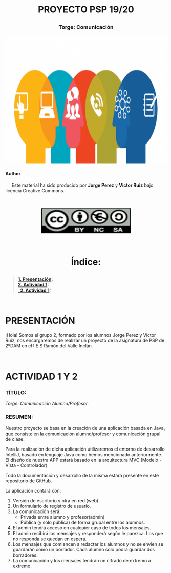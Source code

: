 # <p align="center">PROYECTO PSP 19/20</p>
### <p align="center">Torge: Comunicación</p>

<p align="center">
<img src="/resources/comuheader1.png" width="700" height="400"/>
</p>

#### Author
&nbsp;&nbsp;&nbsp;&nbsp; Este material ha sido producido por <b>Jorge Perez</b> y <b>Victor Ruiz</b> bajo licencia Creative Commons.  

<br>

<p align="center">
<img src="/resources/LicenciaCC.png" height="80" width="280"/>  
</p>

<br>

# <p align="center">Índice:</p>
> **[1. Presentación](#1):**<br>
> **[2. Actividad 1](#2):**<br>
> **[&nbsp;&nbsp;2. Actividad 1](#2):**<br>

<br>

<a name="1"></a>
# PRESENTACIÓN
¡Hola! Somos el grupo 2, formado por los alumnos Jorge Perez y Victor Ruiz, 
nos encargaremos de realizar un proyecto de la asignatura de PSP de 2ºDAM 
en el I.E.S Ramón del Valle Inclán.

<br>

<a name="2"></a>
# ACTIVIDAD 1 Y  2
### <b>TÍTULO:</b>
*Torge: Comunicación Alumno/Profesor.*

### <b> RESUMEN: </b>

Nuestro proyecto se basa en la creación de una aplicación basada en Java, que consiste en la comunicación alumno/profesor y comunicación grupal de clase.

Para la realización de dicha aplicación utilizaremos el entorno de desarrollo IntelliJ, basado en lenguaje Java como hemos mencionado anteriormente.
El diseño de nuestra APP estará basado en la arquitectura MVC (Modelo - Vista - Controlador).

Todo la documentación y desarrollo de la misma estará presente en este repositorio de GitHub.

La aplicación contará con:

1. Versión de escritorio y otra en red (web)
2. Un formulario de registro de usuario.
3. La comunicación será: 
	- Privada entre alumno y profesor(admin)
	- Pública (y sólo pública) de forma grupal entre los alumnos. 
4. El admin tendrá acceso en cualquier caso de todos los mensajes.
5. El admin recibirá los mensajes y responderá según le parezca. Los que no responda se quedan en espera.
6. Los mensajes que comiencen a redactar los alumnos y no se envíen se guardarán como un borrador. Cada alumno solo podrá guardar dos borradores.
7. La comunicación y los mensajes tendrán un cifrado de extremo a extremo.




